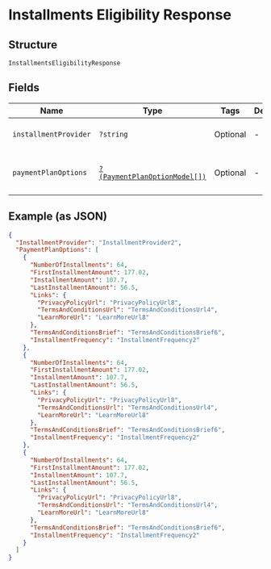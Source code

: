 
# Installments Eligibility Response

## Structure

`InstallmentsEligibilityResponse`

## Fields

| Name | Type | Tags | Description | Getter | Setter |
|  --- | --- | --- | --- | --- | --- |
| `installmentProvider` | `?string` | Optional | - | getInstallmentProvider(): ?string | setInstallmentProvider(?string installmentProvider): void |
| `paymentPlanOptions` | [`?(PaymentPlanOptionModel[])`](../../doc/models/payment-plan-option-model.md) | Optional | - | getPaymentPlanOptions(): ?array | setPaymentPlanOptions(?array paymentPlanOptions): void |

## Example (as JSON)

```json
{
  "InstallmentProvider": "InstallmentProvider2",
  "PaymentPlanOptions": [
    {
      "NumberOfInstallments": 64,
      "FirstInstallmentAmount": 177.02,
      "InstallmentAmount": 107.7,
      "LastInstallmentAmount": 56.5,
      "Links": {
        "PrivacyPolicyUrl": "PrivacyPolicyUrl8",
        "TermsAndConditionsUrl": "TermsAndConditionsUrl4",
        "LearnMoreUrl": "LearnMoreUrl8"
      },
      "TermsAndConditionsBrief": "TermsAndConditionsBrief6",
      "InstallmentFrequency": "InstallmentFrequency2"
    },
    {
      "NumberOfInstallments": 64,
      "FirstInstallmentAmount": 177.02,
      "InstallmentAmount": 107.7,
      "LastInstallmentAmount": 56.5,
      "Links": {
        "PrivacyPolicyUrl": "PrivacyPolicyUrl8",
        "TermsAndConditionsUrl": "TermsAndConditionsUrl4",
        "LearnMoreUrl": "LearnMoreUrl8"
      },
      "TermsAndConditionsBrief": "TermsAndConditionsBrief6",
      "InstallmentFrequency": "InstallmentFrequency2"
    },
    {
      "NumberOfInstallments": 64,
      "FirstInstallmentAmount": 177.02,
      "InstallmentAmount": 107.7,
      "LastInstallmentAmount": 56.5,
      "Links": {
        "PrivacyPolicyUrl": "PrivacyPolicyUrl8",
        "TermsAndConditionsUrl": "TermsAndConditionsUrl4",
        "LearnMoreUrl": "LearnMoreUrl8"
      },
      "TermsAndConditionsBrief": "TermsAndConditionsBrief6",
      "InstallmentFrequency": "InstallmentFrequency2"
    }
  ]
}
```

